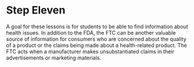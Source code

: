# Step Eleven

A goal for these lessons is for students to be able to find information about health issues. In addition to the FDA, the FTC can be another valuable source of information for consumers who are concerned about the quality of a product or the claims being made about a health-related product. The FTC acts when a manufacturer makes unsubstantiated claims in their advertisements or marketing materials. 